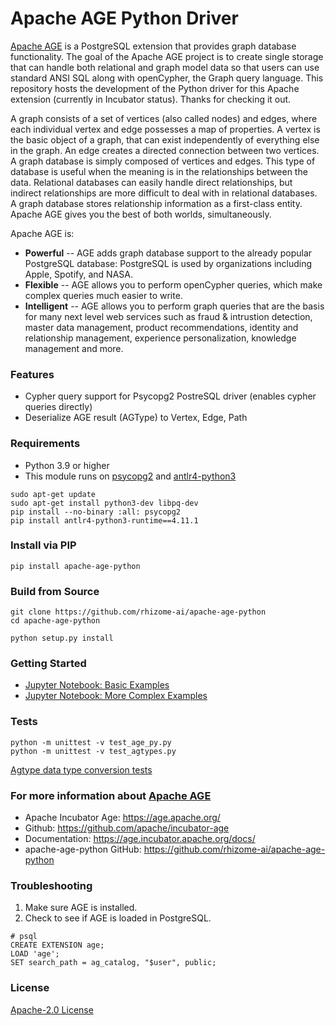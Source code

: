 # Apache AGE Python Driver

[Apache AGE](https://age.apache.org/) is a PostgreSQL extension that provides graph database functionality. The goal of the Apache AGE project is to create single storage that can handle both relational and graph model data so that users can use standard ANSI SQL along with openCypher, the Graph query language. This repository hosts the development of the Python driver for this Apache extension (currently in Incubator status). Thanks for checking it out.

A graph consists of a set of vertices (also called nodes) and edges, where each individual vertex and edge possesses a map of properties. A vertex is the basic object of a graph, that can exist independently of everything else in the graph. An edge creates a directed connection between two vertices. A graph database is simply composed of vertices and edges. This type of database is useful when the meaning is in the relationships between the data. Relational databases can easily handle direct relationships, but indirect relationships are more difficult to deal with in relational databases. A graph database stores relationship information as a first-class entity. Apache AGE gives you the best of both worlds, simultaneously.

Apache AGE is:

- **Powerful** -- AGE adds graph database support to the already popular PostgreSQL database: PostgreSQL is used by organizations including Apple, Spotify, and NASA.
- **Flexible** -- AGE allows you to perform openCypher queries, which make complex queries much easier to write.
- **Intelligent** -- AGE allows you to perform graph queries that are the basis for many next level web services such as fraud & intrustion detection, master data management, product recommendations, identity and relationship management, experience personalization, knowledge management and more.

### Features
* Cypher query support for Psycopg2 PostreSQL driver (enables cypher queries directly)
* Deserialize AGE result (AGType) to Vertex, Edge, Path

### Requirements
* Python 3.9 or higher
* This module runs on [psycopg2](https://www.psycopg.org/) and [antlr4-python3](https://pypi.org/project/antlr4-python3-runtime/)
```
sudo apt-get update
sudo apt-get install python3-dev libpq-dev
pip install --no-binary :all: psycopg2
pip install antlr4-python3-runtime==4.11.1
```

### Install via PIP
``` 
pip install apache-age-python
```

### Build from Source
``` 
git clone https://github.com/rhizome-ai/apache-age-python
cd apache-age-python

python setup.py install
```

### Getting Started
* [Jupyter Notebook: Basic Examples](samples/apache-age-basic.ipynb) 
* [Jupyter Notebook: More Complex Examples](samples/apache-age-note.ipynb)

### Tests
```
python -m unittest -v test_age_py.py
python -m unittest -v test_agtypes.py
```
[Agtype data type conversion tests](samples/apache-age-agtypes.ipynb)

### For more information about [Apache AGE](https://age.apache.org/)
* Apache Incubator Age: https://age.apache.org/
* Github: https://github.com/apache/incubator-age
* Documentation: https://age.incubator.apache.org/docs/
* apache-age-python GitHub: https://github.com/rhizome-ai/apache-age-python

### Troubleshooting
1. Make sure AGE is installed. 
2. Check to see if AGE is loaded in PostgreSQL.
```
# psql 
CREATE EXTENSION age;
LOAD 'age';
SET search_path = ag_catalog, "$user", public;
```
### License
[Apache-2.0 License](https://www.apache.org/licenses/LICENSE-2.0)
